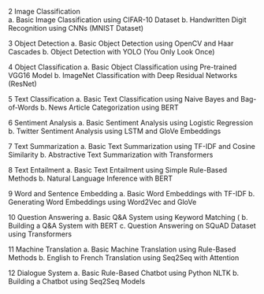 2 Image Classification
<br>a. Basic Image Classification using CIFAR-10
Dataset 
b. Handwritten Digit Recognition using CNNs
(MNIST Dataset)

3 Object Detection
a. Basic Object Detection using OpenCV and Haar
Cascades 
b. Object Detection with YOLO (You Only Look
Once)

4 Object Classification
a. Basic Object Classification using Pre-trained
VGG16 Model 
b. ImageNet Classification with Deep Residual
Networks (ResNet)

5 Text Classification
a. Basic Text Classification using Naive Bayes and
Bag-of-Words 
b. News Article Categorization using BERT

6 Sentiment Analysis
a. Basic Sentiment Analysis using Logistic
Regression 
b. Twitter Sentiment Analysis using LSTM and
GloVe Embeddings 

7 Text Summarization
a. Basic Text Summarization using TF-IDF and
Cosine Similarity 
b. Abstractive Text Summarization with
Transformers 

8 Text Entailment
a. Basic Text Entailment using Simple Rule-Based
Methods 
b. Natural Language Inference with BERT

9 Word and Sentence Embedding
a. Basic Word Embeddings with TF-IDF 
b. Generating Word Embeddings using Word2Vec
and GloVe

10 Question Answering
a. Basic Q&A System using Keyword Matching (
b. Building a Q&A System with BERT 
c. Question Answering on SQuAD Dataset using
Transformers 

11 Machine Translation
a. Basic Machine Translation using Rule-Based
Methods 
b. English to French Translation using Seq2Seq
with Attention

12 Dialogue System
a. Basic Rule-Based Chatbot using Python NLTK 
b. Building a Chatbot using Seq2Seq Models
